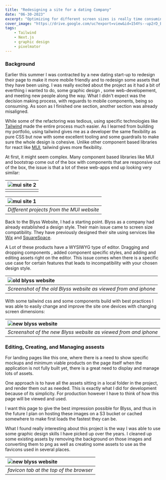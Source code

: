 ```yaml
---
title: "Redesigning a site for a dating Company"
date: "06-30-2023"
excerpt: "Optimizing for different screen sizes is really time consuming but super important."
cover_image: "https://drive.google.com/uc?export=view&id=154Ys--up2rD_Bq7UQbfUTLrxKOHXPk3r"
tags:
    - Tailwind
    - Next.js
    - graphic design
    - pixelmator
---
```


### Background

Earlier this summer I was contracted by a new dating start-up to redesign their page to make it more mobile friendly and to redesign some assets that they have been using. I was really excited about the project as it had a bit of everthing i wanted to do, some graphic design , some web-developement, and meeting new people along the way. What I didn't expect was the decision making process, with reguards to mobile components, being so consuming. As soon as I finished one section, another section was already misaligned.

While some of the refactoring was tedious, using specific technologies like [Tailwind](https://tailwindcss.com) made the entire process much easier. As I learned from building my portfolio, using tailwind gives me as a developer the same flexibility as pure CSS but now with some excellent tooling and some guardrails to make sure the whole design is cohesive. Unlike other component based libraries for react like [MUI](https://mui.com/material-ui/getting-started/overview/), tailwind gives more flexibility.

At first, it might seem complex. Many component based libraries like MUI and bootstrap come out of the box with components that are responsive out of the box, the issue is that a lot of these web-apps end up looking very similar:

| ![mui site 2](https://drive.google.com/uc?export=view&id=1MWsP9lggOySs_jxHO0YAA2f9fDp_Rm0F) |
| :------------------------------------------------------------------------------------------ |
|                                                                                             |

| ![mui site 1](https://drive.google.com/uc?export=view&id=1gGAk5osaBLRTmDn3jX1OU9auF3lWAQCT) |
| :------------------------------------------------------------------------------------------ |
| _Different projects from the MUI website_                                                   |

Back to the Blyss Website, I had a starting point. Blyss as a company had already established a design style. Their main issue came to screen size compatibility. They have previously designed their site using services like [Wix](https://www.wix.com) and [SquareSpace](https://www.squarespace.com).

A Lot of these products have a WYSIWYG type of editor. Dragging and dropping components , added component specific styles, and adding and editing assets right on the editor. This issue comes when there is a specific use case for certain features that leads to incompatibility with your chosen design style.

| ![old blyss website](https://drive.google.com/uc?export=view&id=1DKsBSjpYvBCOhFrVA5VUixg6XGtHSlch) |
| :------------------------------------------------------------------------------------------------- |
| _Screenshot of the old Blyss website as viewed from and iphone_                                    |

With some tailwind css and some components build with best practices I was able to easily change and improve the site one devices with changing screen dimensions:

| ![new blyss website](https://drive.google.com/uc?export=view&id=1GlByyX-XWoPxnGcltVgNCMyLfrwAO66b) |
| :------------------------------------------------------------------------------------------------- |
| _Screenshot of the new Blyss website as viewed from and iphone_                                    |

### Editing, Creating, and Managing assests

For landing pages like this one, where there is a need to show specific mockups and minimum viable products on the page itself when the application is not fully built yet, there is a great need to display and manage lots of assets.

One approach is to have all the assets sitting in a local folder in the project, and render them out as needed. This is exactly what I did for development because of its simplicity. For production however I have to think of how this page will be viewed and used.

I want this page to give the best impression possible for Blyss, and thus in the future I plan on hosting these images on a S3 bucket or cached somewhere to make first loads the fastest they can be.

What I found really interesting about this project is the way I was able to use some graphic design skills I have picked up over the years. I cleaned up some existing assets by removing the background on those images and converting them to png as well as creating some assets to use as the favicons used in several places.

| ![new blyss website](https://drive.google.com/uc?export=view&id=1OLs750-J-IT5LKgdmP25tdsoFRGwiYRY) |
| :------------------------------------------------------------------------------------------------- |
| _favicon tab at the top of the browser_                                                            |
